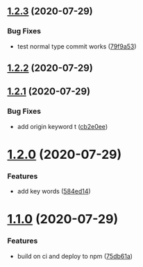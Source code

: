 ## [1.2.3](https://github.com/ShangWeiTsai/npmtest/compare/v1.2.2...v1.2.3) (2020-07-29)


### Bug Fixes

* test normal type commit works ([79f9a53](https://github.com/ShangWeiTsai/npmtest/commit/79f9a53fba217b0fcd6f459476c9d889f6be579d))

## [1.2.2](https://github.com/ShangWeiTsai/npmtest/compare/v1.2.1...v1.2.2) (2020-07-29)

## [1.2.1](https://github.com/ShangWeiTsai/npmtest/compare/v1.2.0...v1.2.1) (2020-07-29)


### Bug Fixes

* add origin keyword t ([cb2e0ee](https://github.com/ShangWeiTsai/npmtest/commit/cb2e0eeb8252956c253951c03b0c60f062cda399))

# [1.2.0](https://github.com/ShangWeiTsai/npmtest/compare/v1.1.0...v1.2.0) (2020-07-29)


### Features

* add key words ([584ed14](https://github.com/ShangWeiTsai/npmtest/commit/584ed14814c7096ed0eceb7139a0ea60de66ff55))

# [1.1.0](https://github.com/ShangWeiTsai/npmtest/compare/v1.0.0...v1.1.0) (2020-07-29)


### Features

* build on ci and deploy to npm ([75db61a](https://github.com/ShangWeiTsai/npmtest/commit/75db61aab0be1dc962568a67566c9578c704f62e))
